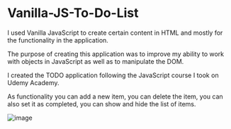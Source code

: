 # Vanilla-JS-To-Do-List
I used Vanilla JavaScript to create certain content in HTML and mostly for the functionality in the application.

The purpose of creating this application was to improve my ability to work with objects in JavaScript as well as to manipulate the DOM.

I created the TODO application following the JavaScript course I took on Udemy Academy. 

As functionality you can add a new item, you can delete the item, you can also set it as completed, you can show and hide the list of items. 

![image](https://user-images.githubusercontent.com/65502252/214890894-b25de1da-8647-4719-bfa7-475c01b6f0bd.png)

